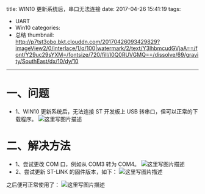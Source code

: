 title: WIN10 更新系统后，串口无法连接
date: 2017-04-26 15:41:19
tags:
- UART
- Win10
categories:
- 总结
thumbnail: http://p7tst3obo.bkt.clouddn.com/20170426093429829?imageView2/0/interlace/1/q/100|watermark/2/text/Y3lhbmcudGVjaA==/font/Y29uc29sYXM=/fontsize/720/fill/I0Q0RUVGMQ==/dissolve/69/gravity/SouthEast/dx/10/dy/10
---

   
# 一、问题
- 1、WIN10 更新系统后，无法连接 ST 开发板上 USB 转串口，但可以正常的下载程序。
![这里写图片描述](http://p7tst3obo.bkt.clouddn.com/20170426093429829?imageView2/0/interlace/1/q/100|watermark/2/text/Y3lhbmcudGVjaA==/font/Y29uc29sYXM=/fontsize/720/fill/I0Q0RUVGMQ==/dissolve/69/gravity/SouthEast/dx/10/dy/10)

<!-- more -->

# 二、解决方法
- 1、尝试更改 COM 口，例如从 COM3 转为 COM4。
![这里写图片描述](http://p7tst3obo.bkt.clouddn.com/20170426094024912?imageView2/0/interlace/1/q/100|watermark/2/text/Y3lhbmcudGVjaA==/font/Y29uc29sYXM=/fontsize/720/fill/I0Q0RUVGMQ==/dissolve/69/gravity/SouthEast/dx/10/dy/10)
- 2、尝试更新 ST-LINK 的固件版本，如下：
![这里写图片描述](http://p7tst3obo.bkt.clouddn.com/20170426093638831?imageView2/0/interlace/1/q/100|watermark/2/text/Y3lhbmcudGVjaA==/font/Y29uc29sYXM=/fontsize/720/fill/I0Q0RUVGMQ==/dissolve/69/gravity/SouthEast/dx/10/dy/10)


之后便可正常使用了：
![这里写图片描述](http://p7tst3obo.bkt.clouddn.com/20170426094105647?imageView2/0/interlace/1/q/100|watermark/2/text/Y3lhbmcudGVjaA==/font/Y29uc29sYXM=/fontsize/720/fill/I0Q0RUVGMQ==/dissolve/69/gravity/SouthEast/dx/10/dy/10)